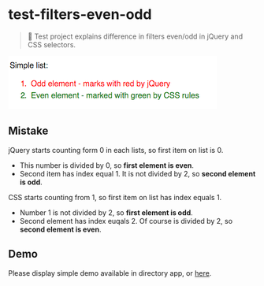 # test-filters-even-odd

> :ledger: Test project explains difference in filters even/odd in jQuery and CSS selectors.

![](./app/images/list.png)

## Mistake

jQuery starts counting form 0 in each lists, so first item on list is 0.

 * This number is divided by 0, so **first element is even**.
 * Second item has index equal 1. It is not divided by 2, so **second element is odd**.

CSS starts counting from 1, so first item on list has index equals 1.

 * Number 1 is not divided by 2, so **first element is odd**.<br/>
 * Second element has index euqals 2. Of course is divided by 2, so **second element is even**.

## Demo

Please display simple demo available in directory app, or [here](http://piecioshka.github.io/test-filters-even-odd/).

